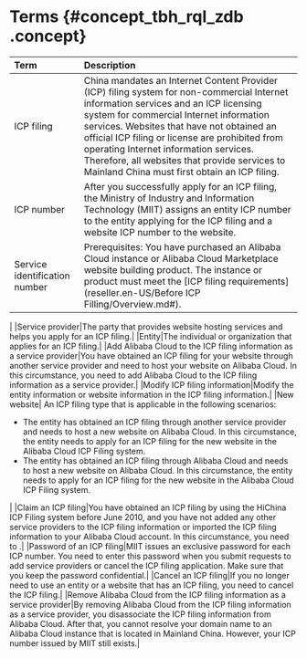 # Terms {#concept_tbh_rql_zdb .concept}

|Term|Description|
|:---|:----------|
|ICP filing|China mandates an Internet Content Provider \(ICP\) filing system for non-commercial Internet information services and an ICP licensing system for commercial Internet information services. Websites that have not obtained an official ICP filing or license are prohibited from operating Internet information services. Therefore, all websites that provide services to Mainland China must first obtain an ICP filing.|
|ICP number|After you successfully apply for an ICP filing, the Ministry of Industry and Information Technology \(MIIT\) assigns an entity ICP number to the entity applying for the ICP filing and a website ICP number to the website.|
|Service identification number| Prerequisites: You have purchased an Alibaba Cloud instance or Alibaba Cloud Marketplace website building product. The instance or product must meet the [ICP filing requirements](reseller.en-US/Before ICP Filling/Overview.md#).

 |
|Service provider|The party that provides website hosting services and helps you apply for an ICP filing.|
|Entity|The individual or organization that applies for an ICP filing.|
|Add Alibaba Cloud to the ICP filing information as a service provider|You have obtained an ICP filing for your website through another service provider and need to host your website on Alibaba Cloud. In this circumstance, you need to add Alibaba Cloud to the ICP filing information as a service provider.|
|Modify ICP filing information|Modify the entity information or website information in the ICP filing information.|
|New website| An ICP filing type that is applicable in the following scenarios:

 -   The entity has obtained an ICP filing through another service provider and needs to host a new website on Alibaba Cloud. In this circumstance, the entity needs to apply for an ICP filing for the new website in the Alibaba Cloud ICP Filing system.
-   The entity has obtained an ICP filing through Alibaba Cloud and needs to host a new website on Alibaba Cloud. In this circumstance, the entity needs to apply for an ICP filing for the new website in the Alibaba Cloud ICP Filing system.

 |
|Claim an ICP filing|You have obtained an ICP filing by using the HiChina ICP Filing system before June 2010, and you have not added any other service providers to the ICP filing information or imported the ICP filing information to your Alibaba Cloud account. In this circumstance, you need to .|
|Password of an ICP filing|MIIT issues an exclusive password for each ICP number. You need to enter this password when you submit requests to add service providers or cancel the ICP filing application. Make sure that you keep the password confidential.|
|Cancel an ICP filing|If you no longer need to use an entity or a website that has an ICP filing, you need to cancel the ICP filing.|
|Remove Alibaba Cloud from the ICP filing information as a service provider|By removing Alibaba Cloud from the ICP filing information as a service provider, you disassociate the ICP filing information from Alibaba Cloud. After that, you cannot resolve your domain name to an Alibaba Cloud instance that is located in Mainland China. However, your ICP number issued by MIIT still exists.|

